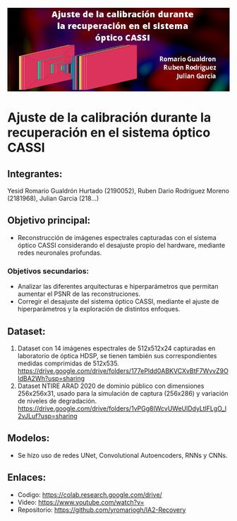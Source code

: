 
![alt text](https://github.com/yromariogh/IA2-Recovery/blob/main/banner.png)

# Ajuste de la calibración durante la recuperación en el sistema óptico CASSI

## Integrantes:
Yesid Romario Gualdrón Hurtado (2190052), Ruben Dario Rodríguez Moreno (2181968), Julian Garcia (218...)
  
## Objetivo principal:
  * Reconstrucción de imágenes espectrales capturadas con el sistema óptico CASSI considerando el desajuste propio del hardware, mediante redes neuronales profundas.

### Objetivos secundarios:
  * Analizar las diferentes arquitecturas e hiperparámetros que permitan aumentar el PSNR de las reconstruciones.
  * Corregir el desajuste del sistema óptico CASSI, mediante el ajuste de hiperparámetros y la exploración de distintos enfoques.


## Dataset:
1. Dataset con 14 imágenes espectrales de 512x512x24 capturadas en laboratorio de óptica HDSP, se tienen también sus correspondientes medidas comprimidas de 512x535.
         https://drive.google.com/drive/folders/177ePldd0ABKVCXvBtF7WvvZ9OldBA2Wh?usp=sharing
2. Dataset NTIRE ARAD 2020 de dominio público con dimensiones 256x256x31, usado para la simulación de captura (256x286) y variación de niveles de degradación.
         https://drive.google.com/drive/folders/1vPGg8IWcvUWeUlDdyLtlFLgO_l2vJLuf?usp=sharing 
         
## Modelos:
  * Se hizo uso de redes UNet, Convolutional Autoencoders, RNNs y CNNs.

## Enlaces:
  * Codigo: https://colab.research.google.com/drive/
  * Video: https://www.youtube.com/watch?v=
  * Repositorio: https://github.com/yromariogh/IA2-Recovery
